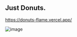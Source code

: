 ## Just Donuts.

https://donuts-flame.vercel.app/

![image](https://github.com/dewanshparashar/donuts/assets/7558499/06c9bc14-b0e0-4d3e-b80b-38d59434f75d)
